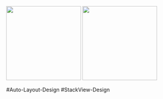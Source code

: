 <img src="https://user-images.githubusercontent.com/82731243/198826914-37e06aca-da9c-4f31-ad1d-95dbfa85c2d9.png" width="200"/>
<img src="https://user-images.githubusercontent.com/82731243/198826918-b5420641-b472-4ca8-bf5c-8b61615deb3a.png" width="200"/>

#Auto-Layout-Design
#StackView-Design
